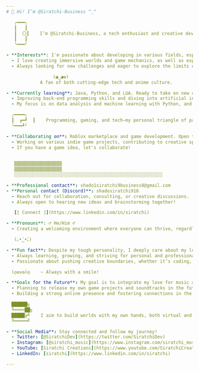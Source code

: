 ```yaml
---
# 👋 Hi! I’m @Siratchi-Business ^_^

   ╭━━━╮
   ┃   ┃
   ┃  〇┃    I’m @Siratchi-Business, a tech enthusiast and creative developer. 
   ┃   ┃
   ╰━━━╯

- **Interests**: I'm passionate about developing in various fields, especially music and video games. =^D
  - I love creating immersive worlds and game mechanics, as well as experimenting with new musical compositions and sound design.
  - Always looking for new challenges and eager to explore the limits of technology and creativity.

   ⠀⠀⠀⠀⠀⠀⠀⠀⠀⠀⠀⠀(◕‿◕✿)
   ⠀⠀⠀⠀⠀⠀⠀⠀A fan of both cutting-edge tech and anime culture.

- **Currently learning**: Java, Python, and LUA. Ready to take on new challenges! B^)
  - Improving back-end programming skills and diving into artificial intelligence and game frameworks.
  - My focus is on data analysis and machine learning with Python, and Lua scripting for Roblox game development.

  ╭━━━━╮
  ┃  ┏━┛  ┃    Programming, gaming, and tech—my personal triangle of passion. 
  ╰━━━┛╯

- **Collaborating on**: Roblox marketplace and game development. Open to new ideas and innovative projects. =^)
  - Working on various indie game projects, contributing to creative spaces and pushing boundaries.
  - If you have a game idea, let's collaborate!

   ⠀⠀⠀⠀⠀⠀⠀⠀⠀⠀⠀⠀⠀⠀⠀⠀⠀⠀⠀⠀
   ▒▒▒▒▒▒▒▒▒▒▒▒▒▒▒▒▒▒
   ▒▒▒▒▒▒▒▒▒▒▒▒▒▒▒▒▒▒
   ░░░░░░░░░░░░░░░░░░░░░░░░░░░░░░░░░░░░░░░░░░░░░░░░░░░░░░░░

- **Professional contact**: shado1siratchi9business8@gmail.com
- **Personal contact (Discord)**: shadosiratchi918
  - Reach out for collaboration, consulting, or creative discussions.
  - Always open to hearing new ideas and brainstorming together!

   [⟦ Connect ⟧](https://www.linkedin.com/in/siratchi)

- **Pronouns**: ♂ He/Him ♂
  - Creating a welcoming environment where everyone can thrive, regardless of identity.

   (｡•́‿•̀｡)

- **Fun fact**: Despite my tough personality, I deeply care about my loved ones and always strive to improve in what I do. ^.^
  - Always learning, growing, and striving for personal and professional development.
  - Passionate about pushing creative boundaries, whether it’s coding, music, or art.

  (ღ✪v✪)ღ    ~ Always with a smile!

- **Goals for the Future**: My goal is to integrate my love for music and video games into unique, immersive experiences.
  - Planning to release my own game projects and soundtracks in the future.
  - Building a strong online presence and fostering connections in the gaming and tech communities.

  ██████╗
  ╚════██╗
  █████╔╝    I aim to build worlds with my own hands, both virtual and musical.
  ╚═════╝

- **Social Media**: Stay connected and follow my journey!
  - Twitter: [@SiratchiDev](https://twitter.com/SiratchiDev)
  - Instagram: [@siratchi_music](https://www.instagram.com/siratchi_music)
  - YouTube: [Siratchi Creations](https://www.youtube.com/SiratchiCreations) (Game dev & music tutorials)
  - LinkedIn: [siratchi](https://www.linkedin.com/in/siratchi)

---
```


